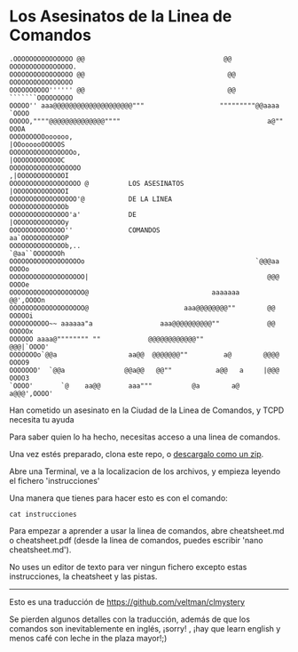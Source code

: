 Los Asesinatos de la Linea de Comandos
========================

	.OOOOOOOOOOOOOOO @@                                   @@ OOOOOOOOOOOOOOOO.
	OOOOOOOOOOOOOOOO @@                                    @@ OOOOOOOOOOOOOOOO
	OOOOOOOOOO'''''' @@                                    @@ ```````OOOOOOOOO
	OOOOO'' aaa@@@@@@@@@@@@@@@@@@@@"""                   """""""""@@aaaa `OOOO
	OOOOO,""""@@@@@@@@@@@@@@""""                                     a@"" OOOA
	OOOOOOOOOoooooo,                                            |OOoooooOOOOOS
	OOOOOOOOOOOOOOOOo,                                          |OOOOOOOOOOOOC
	OOOOOOOOOOOOOOOOOO                                         ,|OOOOOOOOOOOOI
	OOOOOOOOOOOOOOOOOO @          LOS ASESINATOS               |OOOOOOOOOOOOOI
	OOOOOOOOOOOOOOOOO'@           DE LA LINEA                  OOOOOOOOOOOOOOb
	OOOOOOOOOOOOOOO'a'            DE                           |OOOOOOOOOOOOOy
	OOOOOOOOOOOOOO''              COMANDOS                     aa`OOOOOOOOOOOP
	OOOOOOOOOOOOOOb,..                                          `@aa``OOOOOOOh
	OOOOOOOOOOOOOOOOOOo                                           `@@@aa OOOOo
	OOOOOOOOOOOOOOOOOOO|                                             @@@ OOOOe
	OOOOOOOOOOOOOOOOOOO@                               aaaaaaa       @@',OOOOn
	OOOOOOOOOOOOOOOOOOO@                        aaa@@@@@@@@""        @@ OOOOOi
	OOOOOOOOOO~~ aaaaaa"a                 aaa@@@@@@@@@@""            @@ OOOOOx
	OOOOOO aaaa@"""""""" ""            @@@@@@@@@@@@""               @@@|`OOOO'
	OOOOOOOo`@@a                  aa@@  @@@@@@@""         a@        @@@@ OOOO9
	OOOOOOO'  `@@a               @@a@@   @@""           a@@   a     |@@@ OOOO3
	`OOOO'       `@    aa@@       aaa"""          @a        a@     a@@@',OOOO'


Han cometido un asesinato en la Ciudad de la Linea de Comandos, y TCPD necesita tu ayuda

Para saber quien lo ha hecho, necesitas acceso a una linea de comandos.

Una vez estés preparado, clona este repo, o [descargalo como un zip](https://github.com/avantasia/clmystery/archive/master.zip).

Abre una Terminal, ve a la localizacion de los archivos, y empieza leyendo el fichero 'instrucciones'

Una manera que tienes para hacer esto es con el comando:

	cat instrucciones

Para empezar a aprender a usar la linea de comandos, abre cheatsheet.md o cheatsheet.pdf (desde la linea de comandos, puedes escribir 'nano cheatsheet.md').

No uses un editor de texto para ver ningun fichero excepto estas instrucciones, la cheatsheet y las pistas.

---
Esto es una traducción de https://github.com/veltman/clmystery

Se pierden algunos detalles con la traducción, además de que los comandos son inevitablemente en inglés, ¡sorry! , ¡hay que learn english y menos café con leche in the plaza mayor!;)


